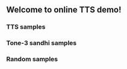 ## Welcome to online TTS demo!



### TTS samples



### Tone-3 sandhi samples



### Random samples

